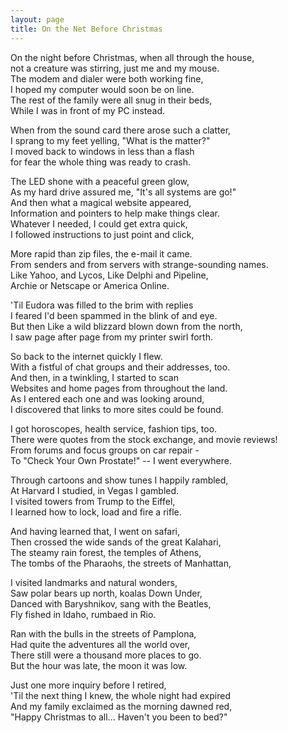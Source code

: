 ```yaml
---
layout: page
title: On the Net Before Christmas
---
```


On the night before Christmas, when all through the house, <br>
not a creature was stirring, just me and my mouse. <br>
The modem and dialer were both working fine,<br>
I hoped my computer would soon be on line. <br>
The rest of the family were all snug in their beds, <br>
While I was in front of my PC instead. </p>
 
 When from the sound card there arose such a clatter, <br>
I sprang to my feet yelling, "What is the matter?" <br>
I moved back to windows in less than a flash<br>
for fear the whole thing was ready to crash. </p>
 
 The LED shone with a peaceful green glow, <br>
As my hard drive assured me, "It's all systems are go!" <br>
And then what a magical website appeared, <br>
Information and pointers to help make things clear. <br>
Whatever I needed, I could get extra quick, <br>
I followed instructions to just point and click, </p>
 
 More rapid than zip files, the e-mail it came. <br>
From senders and from servers with strange-sounding names. <br>
Like Yahoo, and Lycos, Like Delphi and Pipeline, <br>
Archie or Netscape or America Online. </p>
 
 'Til Eudora was filled to the brim with replies <br>
I feared I'd been spammed in the blink of and eye. <br>
But then Like a wild blizzard blown down from the north, <br>
I saw page after page from my printer swirl forth. </p>
 
 So back to the internet quickly I flew. <br>
With a fistful of chat groups and their addresses, too. <br>
And then, in a twinkling, I started to scan <br>
Websites and home pages from throughout the land. <br>
As I entered each one and was looking around, <br>
I discovered that links to more sites could be found. </p>
 
 I got horoscopes, health service, fashion tips, too. <br>
There were quotes from the stock exchange, and movie reviews! <br>
From forums and focus groups on car repair - <br>
To "Check Your Own Prostate!" -- I went everywhere. </p>
 
 Through cartoons and show tunes I happily rambled, <br>
At Harvard I studied, in Vegas I gambled. <br>
I visited towers from Trump to the Eiffel, <br>
I learned how to lock, load and fire a rifle. </p>
 
 And having learned that, I went on safari, <br>
Then crossed the wide sands of the great Kalahari, <br>
The steamy rain forest, the temples of Athens, <br>
The tombs of the Pharaohs, the streets of Manhattan, </p>
 
 I visited landmarks and natural wonders, <br>
Saw polar bears up north, koalas Down Under, <br>
Danced with Baryshnikov, sang with the Beatles, <br>
Fly fished in Idaho, rumbaed in Rio. </p>
 
 Ran with the bulls in the streets of Pamplona, <br>
Had quite the adventures all the world over, <br>
There still were a thousand more places to go. <br>
But the hour was late, the moon it was low. </p>
 
 Just one more inquiry before I retired, <br>
'Til the next thing I knew, the whole night had expired <br>
And my family exclaimed as the morning dawned red, <br>
"Happy Christmas to all... Haven't you been to bed?"</p>
